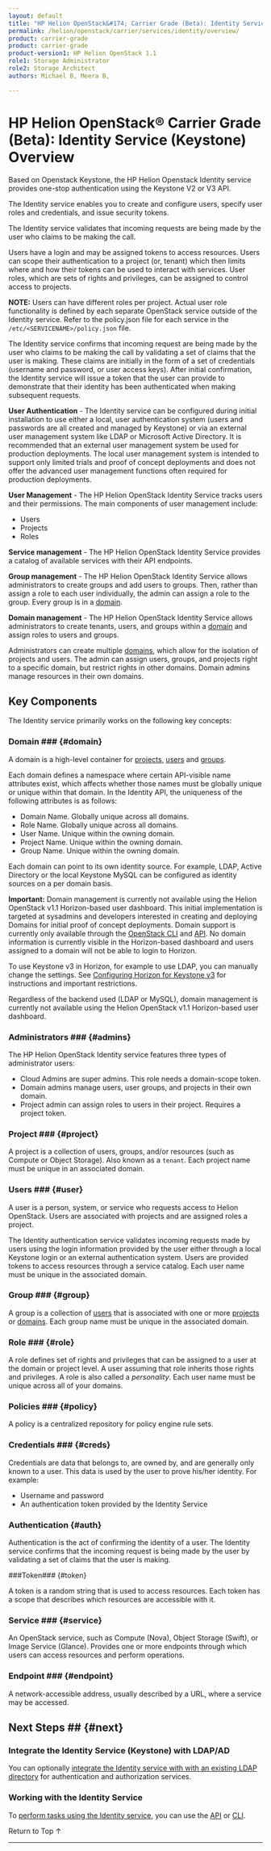 ```yaml
---
layout: default
title: "HP Helion OpenStack&#174; Carrier Grade (Beta): Identity Service (Keystone) Overview"
permalink: /helion/openstack/carrier/services/identity/overview/
product: carrier-grade
product: carrier-grade
product-version1: HP Helion OpenStack 1.1
role1: Storage Administrator
role2: Storage Architect
authors: Michael B, Meera B,

---
```

<!--UNDER REVISION-->

<script>

function PageRefresh {
onLoad="window.refresh"
}

PageRefresh();

</script>

<!-- <p style="font-size: small;"> <a href="/helion/openstack/carrier/services/compute/overview/">&#9664; PREV</a> | <a href="/helion/openstack/carrier/services/overview/">&#9650; UP</a> | <a href="/helion/openstack/carrier/services/imaging/overview/"> NEXT &#9654</a> </p> -->

# HP Helion OpenStack&#174; Carrier Grade (Beta): Identity Service (Keystone) Overview #

<!-- modeled after HP Cloud Networking Getting Started (network.getting.started.md) -->

Based on Openstack Keystone, the HP Helion Openstack Identity service provides one-stop authentication using the Keystone V2 or V3 API.

The Identity service enables you to create and configure users, specify user roles and credentials, and issue security tokens.

The Identity service validates that incoming requests are being made by the user who claims to be making the call. 

Users have a login and may be assigned tokens to access resources. Users can scope their authentication to a project (or, tenant) which then limits where and how their tokens can be used to interact with services. User roles, which are sets of rights and privileges, can be assigned to control access to projects.

**NOTE:** Users can have different roles per project. Actual user role functionality is defined by each separate OpenStack service outside of the Identity service. Refer to the policy.json file for each service in the `/etc/<SERVICENAME>/policy.json` file.

The Identity service confirms that incoming request are being made by the user who claims to be making the call by validating a set of claims that the user is making. These claims are initially in the form of a set of credentials (username and password, or user access keys). After initial confirmation, the Identity service will issue a token that the user can provide to demonstrate that their identity has been authenticated when making subsequent requests.

**User Authentication** - The Identity service can be configured during initial installation to use either a local, user authentication system (users and passwords are all created and managed by Keystone) or via an external user management system like LDAP or Microsoft Active Directory. It is recommended that an external user management system be used for production deployments. The local user management system is intended to support only limited trials and proof of concept deployments and does not offer the advanced user management functions often required for production deployments.

**User Management** - The HP Helion OpenStack Identity Service tracks users and their permissions. The main components of user management include:

* Users
* Projects
* Roles

**Service management** - The HP Helion OpenStack Identity Service provides a catalog of available services with their API endpoints. 

**Group management** -  The HP Helion OpenStack Identity Service allows administrators to create groups and add users to groups. Then, rather than assign a role to each user individually, the admin can assign a role to the group. Every group is in a [domain](#domain). 

**Domain management** - The HP Helion OpenStack Identity Service allows administrators to create tenants, users, and groups within a [domain](#domain) and assign roles to users and groups.

Administrators can create multiple [domains](#domain), which allow for the isolation of projects and users. The admin can assign users, groups, and projects right to a specific domain, but restrict rights in other domains. Domain admins manage resources in their own domains. 

## Key Components

The Identity service primarily works on the following key concepts: 

### Domain ### {#domain}

A domain is a high-level container for [projects](#project), [users](#user) and [groups](#group).

Each domain defines a namespace where certain API-visible name attributes exist, which affects whether those names must be globally unique or unique within that domain. In the Identity API, the uniqueness of the following attributes is as follows:

* Domain Name. Globally unique across all domains.
* Role Name. Globally unique across all domains.
* User Name. Unique within the owning domain.
* Project Name. Unique within the owning domain.
* Group Name. Unique within the owning domain.

Each domain can point to its own identity source.  For example, LDAP, Active Directory or the local Keystone MySQL can be configured as identity sources on a per domain basis.

**Important:** Domain management is currently not available using the Helion OpenStack v1.1 Horizon-based user dashboard. This initial implementation is targeted at sysadmins and developers interested in creating and deploying Domains for initial proof of concept deployments. Domain support is currently only available through the [OpenStack CLI](http://docs.openstack.org/cli-reference/content/openstackclient_commands.html) and [API](http://api.openstack.org/api-ref-identity-v3.html). No domain information is currently visible in the Horizon-based dashboard and users assigned to a domain will not be able to login to Horizon.

To use Keystone v3 in Horizon, for example to use LDAP, you can manually change the settings. See [Configuring Horizon for Keystone v3](/helion/openstack/carrier/services/identity/configure/) for instructions and important restrictions. 

Regardless of the backend used (LDAP or MySQL), domain management is currently not available using the Helion OpenStack v1.1 Horizon-based user dashboard.

### Administrators ### {#admins}

The HP Helion OpenStack Identity service features three types of administrator users:

* Cloud Admins are super admins. This role needs a domain-scope token.
* Domain admins manage users, user groups, and projects in their own domain.
* Project admin can assign roles to users in their project. Requires a project token.

### Project ### {#project}

A project is a collection of users, groups, and/or resources (such as Compute or Object Storage). Also known as a `tenant`. Each project name must be unique in an associated domain.

### Users ### {#user}

A user is a person, system, or service who requests access to Helion OpenStack. Users are associated with projects and are assigned roles a project.  

The Identity authentication service validates incoming requests made by users using the login information provided by the user either through a local Keystone login or an external authentication system. Users are provided tokens to access resources through a service catalog. Each user name must be unique in the associated domain.


### Group ### {#group}

A group is a collection of [users](#user) that is associated with one or more [projects](#project) or [domains](#domain). Each group name must be unique in the associated domain.

### Role ### {#role}

A role defines set of rights and privileges that can be assigned to a user at the domain or project level. A user assuming that role inherits those rights and privileges. A role is also called a *personality*. Each user name must be unique across all of your domains.

### Policies ### {#policy}

A policy is a centralized repository for policy engine rule sets.


### Credentials ### {#creds}

Credentials are data that belongs to, are owned by, and are generally only known to a user. This data is used by the user to prove his/her identity. For example:

* Username and password
* An authentication token provided by the Identity Service

### Authentication {#auth}

Authentication is the act of confirming the identity of a user. The Identity service confirms that the incoming request is being made by the user  by validating a set of claims that the user is making. 

###Token### {#token}

A token is a random string that is used to access resources. Each token has a scope that describes which resources are accessible with it.


### Service ### {#service}

An OpenStack service, such as Compute (Nova), Object Storage (Swift), or Image Service (Glance). Provides one or more endpoints through which users can access resources and perform operations.

### Endpoint ### {#endpoint}

A network-accessible address, usually described by a URL, where a service may be accessed.


## Next Steps ## {#next}

### Integrate the Identity Service (Keystone) with LDAP/AD

You can optionally [integrate the Identity service with with an existing LDAP directory](/helion/openstack/carrier/services/identity/integrate-ldap/) for authentication and authorization services.

### Working with the Identity Service

To [perform tasks using the Identity service](/helion/openstack/carrier/services/identity/using/), you can use the [API](http://api.openstack.org/api-ref-identity-v3.html) or [CLI](http://docs.openstack.org/cli-reference/content/keystoneclient_commands.html).


 <a href="#top" style="padding:14px 0px 14px 0px; text-decoration: none;"> Return to Top &#8593; </a>

----
